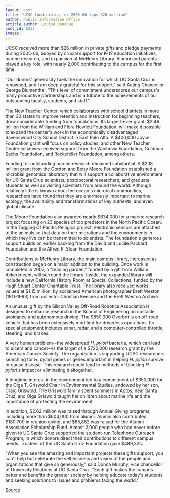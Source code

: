 ```yaml
---
layout: post
title: "UCSC fundraising for 2005-06 tops $26 million"
author: Public Information Office
article_author: Louise Donahue
post_id: 8237
images:
---
```


<a name="content" id="content"></a>
<p>
  UCSC received more than $26 million in private gifts and pledge payments during 2005-06, buoyed by crucial support for K-12 education initiatives, marine research, and expansion of McHenry Library. Alumni and parents played a key role, with nearly 2,000 contributing to the campus for the first time.
</p>
<p>
  "Our donors' generosity fuels the innovation for which UC Santa Cruz is renowned, and I am deeply grateful for this support," said Acting Chancellor George Blumenthal. "This level of commitment underscores our campus's many productive partnerships and is a tribute to the achievements of our outstanding faculty, students, and staff."
</p>
<p>
  The New Teacher Center, which collaborates with school districts in more than 30 states to improve retention and instruction for beginning teachers, drew considerable funding from foundations. Its largest-ever grant, $2.46 million from the William and Flora Hewlett Foundation, will make it possible to expand the center's work in the economically disadvantaged Ravenswood City School District in East Palo Alto. A $400,000 Joyce Foundation grant will focus on policy studies, and other New Teacher Center initiatives received support from the Wachovia Foundation, Goldman Sachs Foundation, and Rockefeller Foundation, among others.
</p>
<p>
  Funding for outstanding marine research remained substantial. A $2.18 million grant from the Gordon and Betty Moore Foundation established a microbial genomics laboratory that will support a collaborative environment for UC Santa Cruz scientists, postdoctoral researchers, and graduate students as well as visiting scientists from around the world. Although relatively little is known about the ocean's microbial communities, researchers have found that they are enormously important to marine ecology, the availability and transformations of key nutrients, and even global climate.
</p>
<p>
  The Moore Foundation also awarded nearly $634,000 for a marine research project focusing on 23 species of top predators in the North Pacific Ocean. In the Tagging Of Pacific Pelagics project, electronic sensors are attached to the animals so that data on their migrations and the environments in which they live can be transmitted to scientists. The foundation's generous support builds on earlier backing from the David and Lucile Packard Foundation and the Alfred P. Sloan Foundation.
</p>
<p>
  Contributions to McHenry Library, the main campus library, increased as construction began on a major addition to the building. Once work is completed in 2007, a "reading garden," funded by a gift from William Ackerknecht, will surround the library. Inside, the expanded library will include a new California History Room at Special Collections, funded by the Hugh Stuart Center Charitable Trust. The library also received works, valued at $1.15 million, by acclaimed American photographer Brett Weston (1911-1993) from collector Christian Keesee and the Brett Weston Archive.
</p>
<p>
  An unusual gift by the Silicon Valley Off-Road Robotics Association is designed to enhance research in the School of Engineering on obstacle avoidance and autonomous driving. The $850,000 Overbot is an off-road vehicle that has been extensively modified for driverless operations. Its special equipment includes sonar, radar, and a computer-controlled throttle, steering, and brakes.
</p>
<p>
  A very human problem--the widespread <i>H. pylori</i> bacteria, which can lead to ulcers and cancer--is the target of a $720,000 research grant by the American Cancer Society. The organization is supporting UCSC researchers searching for <i>H. pylori</i> genes or genes important in helping <i>H. pylori</i> survive or cause disease. This research could lead to methods of blocking <i>H. pylori's</i> impact or eliminating it altogether.
</p>
<p>
  A longtime interest in the environment led to a commitment of $350,000 for the Olga T. Griswold Chair in Environmental Studies, endowed by her son, Craig Griswold. The Griswold family spent summers in Aptos, near Santa Cruz, and Olga Griswold taught her children about marine life and the importance of protecting the environment.
</p>
<p>
  In addition, $2.62 million was raised through Annual Giving programs, including more than $604,000 from alumni. Alumni also contributed $180,700 in reunion giving, and $85,852 was raised for the Alumni Association Scholarship Fund. Almost 2,000 people who had never before given to UC Santa Cruz supported the student-run Telephone Outreach Program, in which donors direct their contributions to different campus needs. Trustees of the UC Santa Cruz Foundation gave $499,325.
</p>
<p>
  "When you see the amazing and important projects these gifts support, you can't help but celebrate the selflessness and vision of the people and organizations that give so generously," said Donna Murphy, vice chancellor of University Relations at UC Santa Cruz. "Each gift makes the campus better and benefits the greater society by helping educate today's students and seeking solutions to issues and problems facing the world."
</p>
<p><a href="http://www1.ucsc.edu/currents/06-07/09-18/fundraising.asp" title="Permalink to fundraising">Source</a></p>
